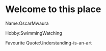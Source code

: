 # Welcome to this place

Name:OscarMwaura

Hobby:SwimmingWatching

Favourite Quote:Understanding-is-an-art

